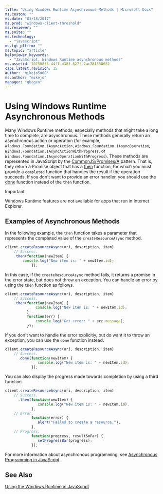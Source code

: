 ```yaml
---
title: "Using Windows Runtime Asynchronous Methods | Microsoft Docs"
ms.custom: ""
ms.date: "01/18/2017"
ms.prod: "windows-client-threshold"
ms.reviewer: ""
ms.suite: ""
ms.technology: 
  - "javascript"
ms.tgt_pltfrm: ""
ms.topic: "article"
helpviewer_keywords: 
  - "JavaScript, Windows Runtime asynchronous methods"
ms.assetid: 70756833-44f7-4383-827f-2ac781558082
caps.latest.revision: 15
author: "mikejo5000"
ms.author: "mikejo"
manager: "ghogen"
---
```

# Using Windows Runtime Asynchronous Methods
Many Windows Runtime methods, especially methods that might take a long time to complete, are asynchronous. These methods generally return an asynchronous action or operation (for example, `Windows.Foundation.IAsyncAction`, `Windows.Foundation.IAsyncOperation`, `Windows.Foundation.IAsyncActionWithProgress`, or `Windows.Foundation.IAsyncOperationWithProgress`). These methods are represented in JavaScript by the [CommonJS/Promises/A](http://go.microsoft.com/fwlink/p/?LinkId=244434) pattern. That is, they return a Promise object that has a [then](https://msdn.microsoft.com/en-us/library/windows/apps/br229728.aspx) function, for which you must provide a `completed` function that handles the result if the operation succeeds. If you don't want to provide an error handler, you should use the [done](https://msdn.microsoft.com/en-us/library/windows/apps/hh701079.aspx) function instead of the `then` function.  
  
> [!IMPORTANT]
>  Windows Runtime features are not available for apps that run in Internet Explorer.  
  
## Examples of Asynchronous Methods  
 In the following example, the `then` function takes a parameter that represents the completed value of the `createResourceAsync` method.  
  
```JavaScript  
client.createResourceAsync(uri, description, item)  
    // Success.  
    .then(function(newItem) {   
        console.log("New item is: " + newItem.id);  
            });  
```  
  
 In this case, if the `createResourceAsync` method fails, it returns a promise in the error state, but does not throw an exception. You can handle an error by using the `then` function as follows.  
  
```JavaScript  
client.createResourceAsync(uri, description, item)  
    // Success.  
    .then(function(newItem) {   
              console.log("New item is: " + newItem.id);  
          }  
          function(err) {  
              console.log("Got error: " + err.message);  
          });  
```  
  
 If you don't want to handle the error explicitly, but do want it to throw an exception, you can use the `done` function instead.  
  
```JavaScript  
client.createResourceAsync(uri, description, item)  
    // Success.  
      .done(function(newItem) {   
               console.log("New item is: " + newItem.id);  
            });  
```  
  
 You can also display the progress made towards completion by using a third function.  
  
```JavaScript  
client.createResourceAsync(uri, description, item)  
    // Success.  
      .then(function(newItem) {   
               console.log("New item is: " + newItem.id);  
            },  
    // Error.  
            function(error) {   
               alert("Failed to create a resource.");  
            },  
    // Progress.  
            function(progress, resultSoFar) {   
               setProgressBar(progress);  
            });  
```  
  
 For more information about asynchronous programming, see [Asynchronous Programming in JavaScript](https://msdn.microsoft.com/en-us/library/windows/apps/hh700330.aspx).  
  
## See Also  
 [Using the Windows Runtime in JavaScript](../jswinrt/using-the-windows-runtime-in-javascript.md)
